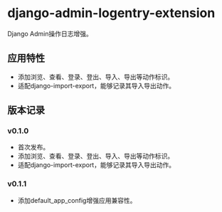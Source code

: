 # django-admin-logentry-extension

Django Admin操作日志增强。

## 应用特性

- 添加浏览、查看、登录、登出、导入、导出等动作标识。
- 适配django-import-export，能够记录其导入导出动作。


## 版本记录

### v0.1.0

- 首次发布。
- 添加浏览、查看、登录、登出、导入、导出等动作标识。
- 适配django-import-export，能够记录其导入导出动作。

### v0.1.1

- 添加default_app_config增强应用兼容性。
